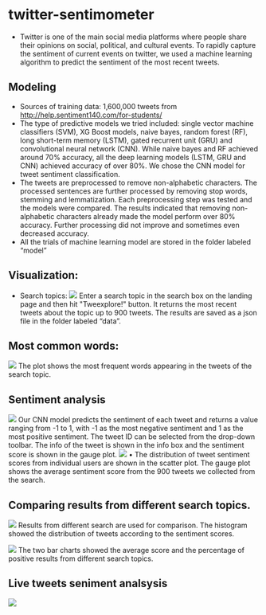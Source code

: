 # twitter-sentimometer

* Twitter is one of the main social media platforms where people share their opinions on social, political, and cultural events. To rapidly capture the sentiment of current events on twitter, we used a machine learning algorithm to predict the sentiment of the most recent tweets. 

## Modeling
  * Sources of training data: 1,600,000 tweets from http://help.sentiment140.com/for-students/
  * The type of predictive models we tried included: single vector machine classifiers (SVM), XG Boost models, naive bayes, random forest (RF), long short-term memory (LSTM), gated recurrent unit (GRU) and convolutional neural network (CNN). While naive bayes and RF achieved around 70% accuracy, all the deep learning models (LSTM, GRU and CNN) achieved accuracy of over 80%. We chose the CNN model for tweet sentiment classification.
  * The tweets are preprocessed to remove non-alphabetic characters. The processed sentences are further processed by removing stop words, stemming and lemmatization. Each preprocessing step was tested and the models were compared. The results indicated that removing non-alphabetic characters already made the model perform over 80% accuracy. Further processing did not improve and sometimes even decreased accuracy. 
  * All the trials of machine learning model are stored in the folder labeled “model”


## Visualization:
  * Search topics:
  ![](images/webpage-1.png)
  Enter a search topic in the search box on the landing page and then hit "Tweexplore!" button. It returns the most recent tweets about the topic up to 900 tweets. The results are saved as a json file in the folder labeled “data”.

  ## Most common words:
  ![](images/10_common_words.png)
  The plot shows the most frequent words appearing in the tweets of the search topic.

  ## Sentiment analysis
  ![](images/sentiment_1.png)
  Our CNN model predicts the sentiment of each tweet and returns a value ranging from -1 to 1, with -1 as the most negative sentiment and 1 as the most positive sentiment. The tweet ID can be selected from the drop-down toolbar. The info of the tweet is shown in the info box and the sentiment score is shown in the gauge plot.
  ![](images/sentiment_2.png)
  •	The distribution of tweet sentiment scores from individual users are shown in the scatter plot. The gauge plot shows the average sentiment score from the 900 tweets we collected from the search.

  ## Comparing results from different search topics.
  ![](images/comparison_1.png)
  Results from different search are used for comparison. The histogram showed the distribution of tweets according to the sentiment scores.
 
  ![](images/comparison_2.png)
  The two bar charts showed the average score and the percentage of positive results from different search topics.

  ## Live tweets seniment analsysis
  ![](images/real_time.png)


    
